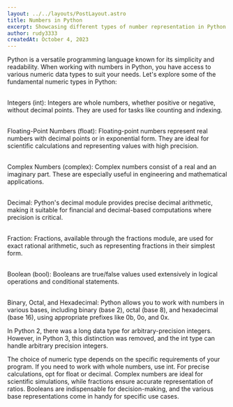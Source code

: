 ```yaml
---
layout: ../../layouts/PostLayout.astro
title: Numbers in Python
excerpt: Showcasing different types of number representation in Python
author: rudy3333
createdAt: October 4, 2023
---
```


Python is a versatile programming language known for its simplicity and readability. When working with numbers in Python, you have access to various numeric data types to suit your needs. Let's explore some of the fundamental numeric types in Python:

<br> Integers (int): Integers are whole numbers, whether positive or negative, without decimal points. They are used for tasks like counting and indexing.</br>

<br>Floating-Point Numbers (float): Floating-point numbers represent real numbers with decimal points or in exponential form. They are ideal for scientific calculations and representing values with high precision.</br>

<br>Complex Numbers (complex): Complex numbers consist of a real and an imaginary part. These are especially useful in engineering and mathematical applications.</br>

<br>Decimal: Python's decimal module provides precise decimal arithmetic, making it suitable for financial and decimal-based computations where precision is critical.</br>

<br>Fraction: Fractions, available through the fractions module, are used for exact rational arithmetic, such as representing fractions in their simplest form.</br>

<br>Boolean (bool): Booleans are true/false values used extensively in logical operations and conditional statements.</br>

<br>Binary, Octal, and Hexadecimal: Python allows you to work with numbers in various bases, including binary (base 2), octal (base 8), and hexadecimal (base 16), using appropriate prefixes like 0b, 0o, and 0x.</br>

In Python 2, there was a long data type for arbitrary-precision integers. However, in Python 3, this distinction was removed, and the int type can handle arbitrary precision integers.

The choice of numeric type depends on the specific requirements of your program. If you need to work with whole numbers, use int. For precise calculations, opt for float or decimal. Complex numbers are ideal for scientific simulations, while fractions ensure accurate representation of ratios. Booleans are indispensable for decision-making, and the various base representations come in handy for specific use cases.
